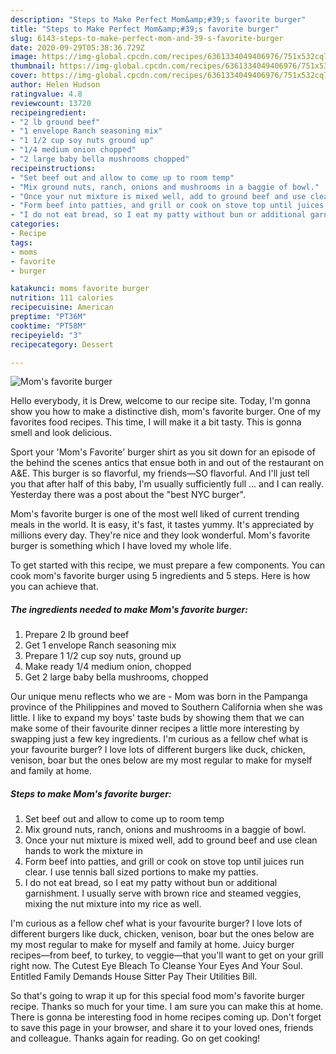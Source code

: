 ```yaml
---
description: "Steps to Make Perfect Mom&amp;#39;s favorite burger"
title: "Steps to Make Perfect Mom&amp;#39;s favorite burger"
slug: 6143-steps-to-make-perfect-mom-and-39-s-favorite-burger
date: 2020-09-29T05:38:36.729Z
image: https://img-global.cpcdn.com/recipes/6361334049406976/751x532cq70/moms-favorite-burger-recipe-main-photo.jpg
thumbnail: https://img-global.cpcdn.com/recipes/6361334049406976/751x532cq70/moms-favorite-burger-recipe-main-photo.jpg
cover: https://img-global.cpcdn.com/recipes/6361334049406976/751x532cq70/moms-favorite-burger-recipe-main-photo.jpg
author: Helen Hudson
ratingvalue: 4.8
reviewcount: 13720
recipeingredient:
- "2 lb ground beef"
- "1 envelope Ranch seasoning mix"
- "1 1/2 cup soy nuts ground up"
- "1/4 medium onion chopped"
- "2 large baby bella mushrooms chopped"
recipeinstructions:
- "Set beef out and allow to come up to room temp"
- "Mix ground nuts, ranch, onions and mushrooms in a baggie of bowl."
- "Once your nut mixture is mixed well, add to ground beef and use clean hands to work the mixture in"
- "Form beef into patties, and grill or cook on stove top until juices run clear. I use tennis ball sized portions to make my patties."
- "I do not eat bread, so I eat my patty without bun or additional garnishment. I usually serve with brown rice and steamed veggies, mixing the nut mixture into my rice as well."
categories:
- Recipe
tags:
- moms
- favorite
- burger

katakunci: moms favorite burger 
nutrition: 111 calories
recipecuisine: American
preptime: "PT36M"
cooktime: "PT58M"
recipeyield: "3"
recipecategory: Dessert

---
```



![Mom&#39;s favorite burger](https://img-global.cpcdn.com/recipes/6361334049406976/751x532cq70/moms-favorite-burger-recipe-main-photo.jpg)

Hello everybody, it is Drew, welcome to our recipe site. Today, I'm gonna show you how to make a distinctive dish, mom&#39;s favorite burger. One of my favorites food recipes. This time, I will make it a bit tasty. This is gonna smell and look delicious.

Sport your &#39;Mom&#39;s Favorite&#39; burger shirt as you sit down for an episode of the behind the scenes antics that ensue both in and out of the restaurant on A&amp;E. This burger is so flavorful, my friends—SO flavorful. And I&#39;ll just tell you that after half of this baby, I&#39;m usually sufficiently full … and I can really. Yesterday there was a post about the &#34;best NYC burger&#34;.

Mom&#39;s favorite burger is one of the most well liked of current trending meals in the world. It is easy, it's fast, it tastes yummy. It's appreciated by millions every day. They're nice and they look wonderful. Mom&#39;s favorite burger is something which I have loved my whole life.


To get started with this recipe, we must prepare a few components. You can cook mom&#39;s favorite burger using 5 ingredients and 5 steps. Here is how you can achieve that.

<!--inarticleads1-->

##### The ingredients needed to make Mom&#39;s favorite burger:

1. Prepare 2 lb ground beef
1. Get 1 envelope Ranch seasoning mix
1. Prepare 1 1/2 cup soy nuts, ground up
1. Make ready 1/4 medium onion, chopped
1. Get 2 large baby bella mushrooms, chopped


Our unique menu reflects who we are - Mom was born in the Pampanga province of the Philippines and moved to Southern California when she was little. I like to expand my boys&#39; taste buds by showing them that we can make some of their favourite dinner recipes a little more interesting by swapping just a few key ingredients. I&#39;m curious as a fellow chef what is your favourite burger? I love lots of different burgers like duck, chicken, venison, boar but the ones below are my most regular to make for myself and family at home. 

<!--inarticleads2-->

##### Steps to make Mom&#39;s favorite burger:

1. Set beef out and allow to come up to room temp
1. Mix ground nuts, ranch, onions and mushrooms in a baggie of bowl.
1. Once your nut mixture is mixed well, add to ground beef and use clean hands to work the mixture in
1. Form beef into patties, and grill or cook on stove top until juices run clear. I use tennis ball sized portions to make my patties.
1. I do not eat bread, so I eat my patty without bun or additional garnishment. I usually serve with brown rice and steamed veggies, mixing the nut mixture into my rice as well.


I&#39;m curious as a fellow chef what is your favourite burger? I love lots of different burgers like duck, chicken, venison, boar but the ones below are my most regular to make for myself and family at home. Juicy burger recipes—from beef, to turkey, to veggie—that you&#39;ll want to get on your grill right now. The Cutest Eye Bleach To Cleanse Your Eyes And Your Soul. Entitled Family Demands House Sitter Pay Their Utilities Bill. 

So that's going to wrap it up for this special food mom&#39;s favorite burger recipe. Thanks so much for your time. I am sure you can make this at home. There is gonna be interesting food in home recipes coming up. Don't forget to save this page in your browser, and share it to your loved ones, friends and colleague. Thanks again for reading. Go on get cooking!
